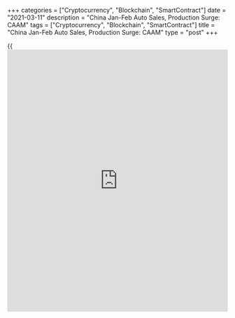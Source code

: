+++
categories = ["Cryptocurrency", "Blockchain", "SmartContract"]
date = "2021-03-11"
description = "China Jan-Feb Auto Sales, Production Surge: CAAM"
tags = ["Cryptocurrency", "Blockchain", "SmartContract"]
title = "China Jan-Feb Auto Sales, Production Surge: CAAM"
type = "post"
+++

{{<iframe id="large-banner" src="https://www.bounty.group/#slide=14.0" width="100%" height="600" scrolling="no" style="border: 0px solid rgb(216, 221, 230); border-radius: 3px;">}}

China's automobile sales and production increased sharply in January to
February period, the China Association of Automobile Manufacturers, or
CAAM, reported Thursday.

Auto sales logged an annual growth of 76.2 percent in January to
February period. At the same time, production increased 88.9 percent
from the last year.

The increase was largely caused by the low base levels as both
production and sales declined amid the [coronavirus][1] epidemic last
year.

In February, auto production increased 4.2 times and sales grew 3.6
times, the agency said.

The industry association said the current market demand is still
recovering. Data showed that auto exports increased 97.8 percent to
224,000 units in January to February period.

For comments and feedback [contact](https://www.playgroundfx.com/contact/): editorial@rtt[news](https://www.letsplayfx.com/blog/forex-news-website/).com

[Economic News][2]

 **What parts of the world are seeing the best (and worst) economic
performances lately? Click[here][3] to check out our [Econ Scorecard][3]
and find out! See up-to-the-moment [ranking](https://www.playgroundfx.com/blog/crypto-exchange-ranking/)s for the best and worst
performers in [GDP][4], [unemployment rate][5], [inflation][6] and much
more.**

   1. www.rtt[news](https://www.letsplayfx.com/blog/forex-news-website/).com/list/coronavirus.aspx
   2. www.rtt[news](https://www.letsplayfx.com/blog/forex-news-website/).com/Content/EconomicNews.aspx
   3. www.rtt[news](https://www.letsplayfx.com/blog/forex-news-website/).com/economic-scorecard/world-rank/PPI/highest-performance.aspx
   4. www.rtt[news](https://www.letsplayfx.com/blog/forex-news-website/).com/economic-scorecard/world-rank/GDP/highest-performance.aspx
   5. www.rtt[news](https://www.letsplayfx.com/blog/forex-news-website/).com/economic-scorecard/world-rank/unemployment-rate/lowest-performance.aspx
   6. www.rtt[news](https://www.letsplayfx.com/blog/forex-news-website/).com/economic-scorecard/world-rank/CPI/highest-performance.aspx
